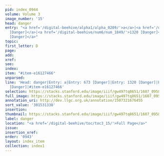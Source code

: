 ```yaml
---
pid: index_0944
volume: Volume 3
image_number: '15'
head: danger
entry: "<a href='/digital-beehive/alpha1/alpha_0209/'>a</a>|<a href='/digital-beehive/num3/num_0935/'>673
  [Danger]</a>|<a href='/digital-beehive/num6/num_1849/'>1320 [Danger]</a>|<a href='/digital-beehive/num8/num_2890/'>1964
  [Danger]</a>"
topic:
first_letter: D
page:
add:
xref:
see:
index:
item: "#item-e16127466"
unparsed:
line: 'Head: danger|Entry: a|Entry: 673 [Danger]|Entry: 1320 [Danger]|Entry: 1964
  [Danger]|#item-e16127466'
selection: https://stacks.stanford.edu/image/iiif/gw497tq8651/1607_0958/1536,1338,820,122/full/0/default.jpg
full_image: https://stacks.stanford.edu/image/iiif/gw497tq8651/1607_0958/full/full/0/default.jpg
annotation_uri: http://dev.llgc.org.uk/annotation/1507321676455
sort_value: '301531338'
insertion:
thumbnail: https://stacks.stanford.edu/image/iiif/gw497tq8651/1607_0958/1536,1338,820,122/150,/0/default.jpg
label: danger
location: "<a href='/digital-beehive/toc/toc3_15/'>Full Page</a>"
issue:
insertion_xref:
order: '0943'
layout: index_item
collection: index1
---
```

